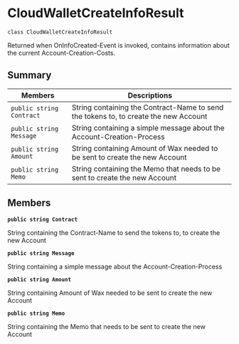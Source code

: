 # CloudWalletCreateInfoResult

```
class CloudWalletCreateInfoResult
```

Returned when OnInfoCreated-Event is invoked, contains information about the current Account-Creation-Costs.

## Summary

| Members                    | Descriptions                                                                         |
| -------------------------- | ------------------------------------------------------------------------------------ |
| `public string` `Contract` | String containing the Contract-Name to send the tokens to, to create the new Account |
| `public string` `Message`  | String containing a simple message about the Account-Creation-Process                |
| `public string` `Amount`   | String containing Amount of Wax needed to be sent to create the new Account          |
| `public string` `Memo`     | String containing the Memo that needs to be sent to create the new Account           |

## Members

**`public string Contract`**

String containing the Contract-Name to send the tokens to, to create the new Account

**`public string Message`**

String containing a simple message about the Account-Creation-Process

**`public string Amount`**

String containing Amount of Wax needed to be sent to create the new Account

**`public string Memo`**

String containing the Memo that needs to be sent to create the new Account
